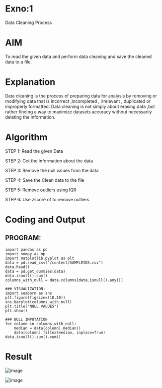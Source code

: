 # Exno:1
Data Cleaning Process

# AIM
To read the given data and perform data cleaning and save the cleaned data to a file.

# Explanation
Data cleaning is the process of preparing data for analysis by removing or modifying data that is incorrect ,incompleted , irrelevant , duplicated or improperly formatted. Data cleaning is not simply about erasing data ,but rather finding a way to maximize datasets accuracy without necessarily deleting the information.

# Algorithm
STEP 1: Read the given Data

STEP 2: Get the information about the data

STEP 3: Remove the null values from the data

STEP 4: Save the Clean data to the file

STEP 5: Remove outliers using IQR

STEP 6: Use zscore of to remove outliers

# Coding and Output
## PROGRAM:
```
import pandas as pd
import numpy as np
import matplotlib.pyplot as plt
data = pd.read_csv("/content/SAMPLEIDS.csv")
data.head()
data = pd.get_dummies(data)
data.isnull().sum()
columns_with_null = data.columns[data.isnull().any()]

### VISUALIZATION:
import seaborn as sns
plt.figure(figsize=(10,10))
sns.barplot(columns_with_null)
plt.title("NULL VALUES")
plt.show()

### NULL IMPUTATION
for column in columns_with_null:
    median = data[column].median()  
    data[column].fillna(median, inplace=True)
data.isnull().sum().sum()
```
# Result

 ![image](https://github.com/aldrinlijo04/exno1/assets/118544279/2542129d-4099-4b98-8b5e-fd12fedc95d8)


![image](https://github.com/aldrinlijo04/exno1/assets/118544279/fd6fe5f9-d90a-4063-bd4b-978cfb6e3b09)


